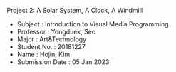 Project 2: A Solar System, A Clock, A Windmill
 
- Subject : Introduction to Visual Media Programming
- Professor : Yongduek, Seo
- Major : Art&Technology
- Student No. : 20181227
- Name : Hojin, Kim
- Submission Date : 05 Jan 2023

